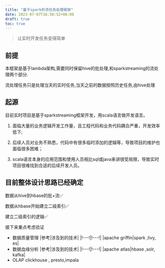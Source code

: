 ```yaml
---
title: "基于spark的流任务处理框架"
date: 2023-07-07T16:50:52+08:00
draft: true
toc: true
---
```



> 让实时开发任务变得简单

## 前提
本框架是基于lambda架构,需要同时保留hive的批处理,和sparkstreaming的流处理两个部分.

流处理任务只是处理当天的实时任务,当天之前的数据按照历史任务,由hive处理

## 起源
目前实时项目是基于sparkstreaming框架开发，用scala语言做开发语言。

1. 面临大量的业务逻辑开发工作量，且工程代码和业务代码耦合严重，开发效率低下;

2. 后续人员对业务不熟悉，代码中有很多临时添加的逻辑等，导致项目的维护也面临很多困难；

3. scala语言本身的应用范围和使用人员相比sql或java来讲很受局限，导致实时项目很难找到合适的后续开发人员。



## 目前整体设计思路已经确定

数据从hive到hbase的批+流✅

数据从hbase开始建立二级索引✅

建立二级索引的逻辑✅

接下来重点考虑验证
- 数据质量管理
|参考|涉及到的技术|
|!---!|!---!|
|apache griffin|spark ,livy, es|
- 数据血缘分析
|参考|涉及到的技术|
|!---!|!---!|
|apache atlas|hbase ,solr, kafka|
- OLAP
clickhouse , presto,impala